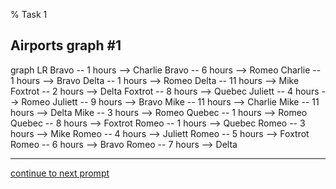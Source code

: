 % Task 1
## Airports graph #1
<div class="mermaid-access">
graph LR
  Bravo -- 1 hours --> Charlie
  Bravo -- 6 hours --> Romeo
  Charlie -- 1 hours --> Bravo
  Delta -- 1 hours --> Romeo
  Delta -- 11 hours --> Mike
  Foxtrot -- 2 hours --> Delta
  Foxtrot -- 8 hours --> Quebec
  Juliett -- 4 hours --> Romeo
  Juliett -- 9 hours --> Bravo
  Mike -- 11 hours --> Charlie
  Mike -- 11 hours --> Delta
  Mike -- 3 hours --> Romeo
  Quebec -- 1 hours --> Romeo
  Quebec -- 8 hours --> Foxtrot
  Romeo -- 1 hours --> Quebec
  Romeo -- 3 hours --> Mike
  Romeo -- 4 hours --> Juliett
  Romeo -- 5 hours --> Foxtrot
  Romeo -- 6 hours --> Bravo
  Romeo -- 7 hours --> Delta
</div>

---

[continue to next prompt](./task2prompt.html)

<!-- Required scripts for MermaidAccess -->
<script src="https://combinatronics.com/mermaid-js/mermaid/release/8.8.4/dist/mermaid.min.js"></script>
<script src="mermaid-access-elm.js"></script>
<script src="mermaid-access.js"></script>
<script>
mermaidAccess.go(mermaidAccess.viewerMode, mermaidAccess.displayAccessibleOnly)
</script>
    